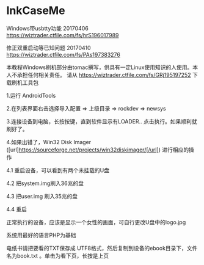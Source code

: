 # InkCaseMe


Windows带usbtty功能  20170406 https://wiztrader.ctfile.com/fs/hrS196017989

修正双重启动等已知问题 20170410 https://wiztrader.ctfile.com/fs/PAs197383276

本教程Windows刷机部分由tomac撰写，供具有一定Linux使用知识的人使用。本人不承担任何相关责任。
   请从 https://wiztrader.ctfile.com/fs/GRj195197252  下载刷机工具包

1.运行 AndroidTools  

2.在列表界面右击选择导入配置  => 上级目录 => rockdev => newsys 

3.连接设备到电脑，长按按键，直到软件显示有LOADER..  点击执行。如果顺利就刷好了。

4.如果出错了，Win32 Disk Imager  ([url]https://sourceforge.net/projects/win32diskimager/[/url]) 进行相应的操作

4.1 重启设备，可以看到有两个未挂载的U盘

4.2 把system.img刷入36兆的盘

4.3 把user.img 刷入35兆的盘

4.4 重启

正常执行的设备，应该是显示一个女性的画面，可自行更改U盘中的logo.jpg 


系统用最好的语言PHP为基础

电纸书请把要看的TXT保存成  UTF8格式，然后复制到设备的ebook目录下，文件名为book.txt 。单击为看下页，长按是上页
